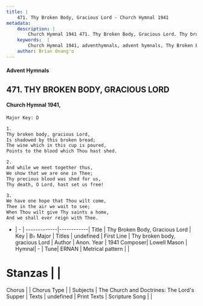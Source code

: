 ```yaml
---
title: |
    471. Thy Broken Body, Gracious Lord - Church Hymnal 1941
metadata:
    description: |
        Church Hymnal 1941 471. Thy Broken Body, Gracious Lord. Thy broken body, gracious Lord, Is shadowed by this broken bread; The wine which in this cup is poured, Points to the blood which Thou hast shed. 
    keywords:  |
        Church Hymnal 1941, adventhymnals, advent hymnals, Thy Broken Body, Gracious Lord, Thy broken body, gracious Lord. 
    author: Brian Onang'o
---
```


#### Advent Hymnals
## 471. THY BROKEN BODY, GRACIOUS LORD
####  Church Hymnal 1941,

```txt
Major Key: D

1.
Thy broken body, gracious Lord,
Is shadowed by this broken bread;
The wine which in this cup is poured,
Points to the blood which Thou hast shed.

2.
And while we meet together thus,
We show that we are one in Thee;
Thy precious blood was shed for us,
Thy death, O Lord, hast set us free!

3.
We have one hope that Thou wilt come,
Thee in the air we wait to see;
When Thou wilt give Thy saints a home,
And we shall ever reign with Thee.

```

- |   -  |
-------------|------------|
Title | Thy Broken Body, Gracious Lord |
Key | B♭ Major |
Titles | undefined |
First Line | Thy broken body, gracious Lord |
Author | Anon.
Year | 1941
Composer| Lowell Mason |
Hymnal|  - |
Tune| ERNAN |
Metrical pattern | |
# Stanzas |  |
Chorus |  |
Chorus Type |  |
Subjects | The Church and Doctrines: The Lord's Supper |
Texts | undefined |
Print Texts | 
Scripture Song |  |
    
